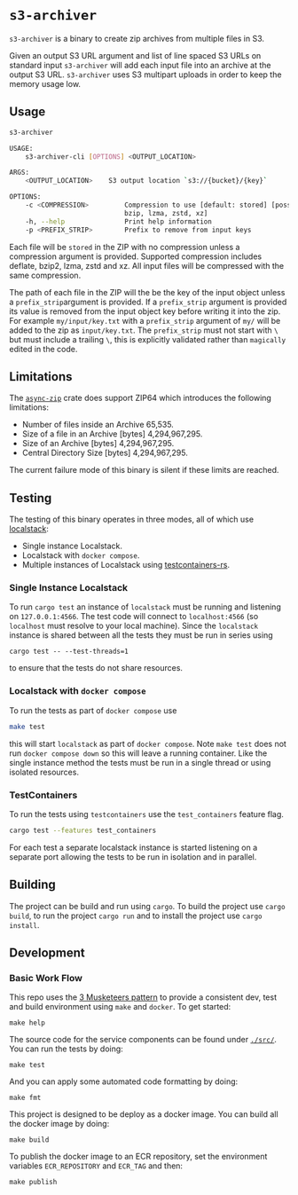 # `s3-archiver`

`s3-archiver` is a binary to create zip archives from multiple files in S3.

Given an output S3 URL argument and list of line spaced S3 URLs on standard input `s3-archiver` will add each input file into an archive at the output S3 URL.  `s3-archiver` uses S3 multipart uploads in order
to keep the memory usage low.

## Usage

```bash
s3-archiver

USAGE:
    s3-archiver-cli [OPTIONS] <OUTPUT_LOCATION>

ARGS:
    <OUTPUT_LOCATION>    S3 output location `s3://{bucket}/{key}`

OPTIONS:
    -c <COMPRESSION>         Compression to use [default: stored] [possible values: stored, deflate,
                             bzip, lzma, zstd, xz]
    -h, --help               Print help information
    -p <PREFIX_STRIP>        Prefix to remove from input keys
```

Each file will be `stored` in the ZIP with no compression unless a compression argument is provided. Supported compression includes deflate, bzip2, lzma, zstd and xz.  All input files will be compressed with the same compression.

The path of each file in the ZIP will the be the key of the input object unless a `prefix_strip`argument is provided. If a `prefix_strip` argument is provided its value is removed from the input object key before writing it into the zip. For example `my/input/key.txt` with a `prefix_strip` argument of `my/` will be added to the zip as `input/key.txt`.  The `prefix_strip` must not start with `\` but must include a trailing `\`, this is explicitly validated rather than `magically` edited in the code.

## Limitations

The [`async-zip`](https://github.com/Majored/rs-async-zip) crate does support ZIP64 which introduces the following limitations:

* Number of files inside an Archive 65,535.
* Size of a file in an Archive [bytes] 4,294,967,295.
* Size of an Archive [bytes] 4,294,967,295.
* Central Directory Size [bytes] 4,294,967,295.

The current failure mode of this binary is silent if these limits are reached.

## Testing

The testing of this binary operates in three modes, all of which use [localstack](https://github.com/localstack/localstack):

* Single instance Localstack.
* Localstack with `docker compose`.
* Multiple instances of Localstack using [testcontainers-rs](https://github.com/testcontainers/testcontainers-rs).

### Single Instance Localstack
To run `cargo test` an instance of `localstack` must be running and listening on `127.0.0.1:4566`.  The test code will connect to `localhost:4566` (so `localhost` must resolve to your local machine).  Since the `localstack`
instance is shared between all the tests they must be run in series using 

```cargo test -- --test-threads=1```

to ensure that the tests do not share resources.

### Localstack with `docker compose`
To run the tests as part of `docker compose` use 

```bash
make test
```

this will start `localstack` as part of `docker compose`.  Note `make test` does not run `docker compose down` so this will leave a running container. Like the single instance method the tests must be run in a single thread or using isolated resources.

### TestContainers
To run the tests using `testcontainers` use the `test_containers` feature flag.

```bash
cargo test --features test_containers 
```

For each test a separate localstack instance is started listening on a separate port allowing the tests to be run in isolation and in parallel.

## Building

The project can be build and run using `cargo`.  To build the project use `cargo build`, to run the project `cargo run` and to install the project use `cargo install`.

## Development

### Basic Work Flow

This repo uses the [3 Musketeers pattern](https://3musketeers.io/) to provide a consistent
dev, test and build environment using `make` and `docker`. To get started:

```
make help
```

The source code for the service components can be found under [`./src/`](./src/).
You can run the tests by doing:

```
make test
```

And you can apply some automated code formatting by doing:

```
make fmt
```

This project is designed to be deploy as a docker image.
You can build all the docker image by doing:

```
make build
```

To publish the docker image to an ECR repository, set the environment variables
`ECR_REPOSITORY` and `ECR_TAG` and then:

```
make publish
```
